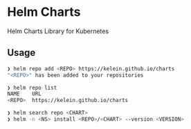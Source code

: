# Helm Charts

Helm Charts Library for Kubernetes

## Usage

```bash
❯ helm repo add <REPO> https://kelein.github.io/charts
"<REPO>" has been added to your repositories

❯ helm repo list
NAME    URL
<REPO>  https://kelein.github.io/charts

❯ helm search repo <CHART>
❯ helm -n <NS> install <REPO>/<CHART> --version <VERSION>
```
